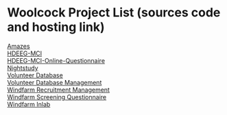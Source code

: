 # Woolcock Project List (sources code and hosting link)

<a href=https://github.com/woolcock-imr/amazes>Amazes</a>  
<a href=https://github.com/woolcock-imr/hdeeg-mci-2>HDEEG-MCI</a>  
<a href=https://github.com/woolcock-imr/hdeeg-mci-2-online-questionnaire>HDEEG-MCI-Online-Questionnaire</a>  
<a href=https://github.com/woolcock-imr/nightstudy>Nightstudy</a>  
<a href=https://github.com/woolcock-imr/volunteer-database-2>Volunteer Database</a>  
<a href=https://github.com/woolcock-imr/volunteer-database-management-2>Volunteer Database Management</a>  
<a href=https://github.com/woolcock-imr/windfarm-recruitment-management>Windfarm Recruitment Management</a>  
<a href=https://github.com/woolcock-imr/windfarm-screening-questionnaire>Windfarm Screening Questionnaire</a>  
<a href=https://github.com/woolcock-imr/windfarm-inlab>Windfarm Inlab</a>  

